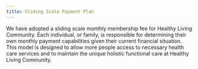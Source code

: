 ```yaml
---
title: Sliding Scale Payment Plan
---
```

We have adopted a sliding scale monthly membership fee for Healthy Living Community. Each individual, or family, is responsible for determining their own monthly payment capabilities given their current financial situation. This model is designed to allow more people access to necessary health care services and to maintain the unique holistic functional care at Healthy Living Community.